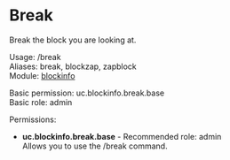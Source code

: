 Break
====
Break the block you are looking at.

Usage: /break<br>
Aliases: break, blockzap, zapblock<br>
Module: [blockinfo](../modules/blockinfo.md)<br>

Basic permission: uc.blockinfo.break.base<br>
Basic role: admin<br>

Permissions: <br>
* **uc.blockinfo.break.base** - Recommended role: admin<br>Allows you to use the /break command.
